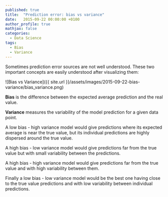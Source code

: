 ```yaml
---
published: true
title:  "Prediction error: bias vs variance"
date:   2015-09-22 00:00:00 +0100
author_profile: true
mathjax: false
categories:
  - Data Science
tags:
  - Bias
  - Variance
---
```


Sometimes prediction error sources are not well understood. 
These two important concepts are easily understood after visualizing them:

![Bias vs Variance]({{ site.url }}/assets/images/2015-09-22-bias-variance/bias_variance.png)

**Bias** is the difference between the expected average prediction and the real value.

**Variance** measures the variability of the model prediction for a given data point.

A low bias - high variance model would give predictions where its expected average is near the true value, but its individual predictions are highly dispersed around the true value.

A high bias - low variance model would give predictions far from the true value but with small variability between the predictions.

A high bias - high variance model would give predictions far from the true value and with high variability between them.

Finally a low bias - low variance model would be the best one having close to the true value predictions and with low variability between individual predictions.

